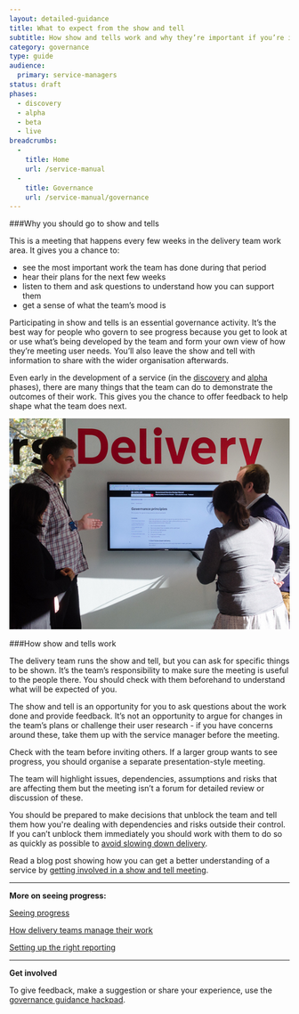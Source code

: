 ```yaml
---
layout: detailed-guidance
title: What to expect from the show and tell
subtitle: How show and tells work and why they’re important if you’re involved
category: governance
type: guide
audience:
  primary: service-managers
status: draft
phases:
  - discovery
  - alpha
  - beta
  - live
breadcrumbs:
  -
    title: Home
    url: /service-manual
  -
    title: Governance
    url: /service-manual/governance
---
```


###Why you should go to show and tells

This is a meeting that happens every few weeks in the delivery team work area. It gives you a chance to:

+ see the most important work the team has done during that period
+ hear their plans for the next few weeks
+ listen to them and ask questions to understand how you can support them
+ get a sense of what the team’s mood is

Participating in show and tells is an essential governance activity. It’s the best way for people who govern to see progress because you get to look at or use what’s being developed by the team and form your own view of how they’re meeting user needs. You’ll also leave the show and tell with information to share with the wider organisation afterwards.

Even early in the development of a service (in the [discovery](/service-manual/phases/discovery) and [alpha](/service-manual/phases/alpha) phases), there are many things that the team can do to demonstrate the outcomes of their work. This gives you the chance to offer feedback to help shape what the team does next.


<img src="/service-manual/assets/images/governance/show-and-tell.jpg" alt="A show and tell"/>

###How show and tells work

The delivery team runs the show and tell, but you can ask for specific things to be shown. It’s the team’s responsibility to make sure the meeting is useful to the people there. You should check with them beforehand to understand what will be expected of you.

The show and tell is an opportunity for you to ask questions about the work done and provide feedback. It’s not an opportunity to argue for changes in the team’s plans or challenge their user research - if you have concerns around these, take them up with the service manager before the meeting.

Check with the team before inviting others. If a larger group wants to see progress, you should organise a separate presentation-style meeting.

The team will highlight issues, dependencies, assumptions and risks that are affecting them but the meeting isn’t a forum for detailed review or discussion of these.

You should be prepared to make decisions that unblock the team and tell them how you're dealing with dependencies and risks outside their control. If you can’t unblock them immediately you should work with them to do so as quickly as possible to [avoid slowing down delivery](/service-manual/governance/governance-principles#dont-slow-down-delivery).

Read a blog post showing how you can get a better understanding of a service by [getting involved in a show and tell meeting](https://mojdigital.blog.gov.uk/2014/07/28/getting-stakeholders-more-involved-in-sprint-reviews/).

<hr>

**More on seeing progress:**

[Seeing progress](/service-manual/governance/seeing-progress)

[How delivery teams manage their work](/service-manual/governance/how-delivery-teams-manage-their-work)

[Setting up the right reporting](/service-manual/governance/setting-up-the-right-reporting)

<hr>

**Get involved**

To give feedback, make a suggestion or share your experience, use the [governance guidance hackpad](https://gds-governance-guidance.hackpad.com/The-show-and-tell-NQtpVLZcUJy).